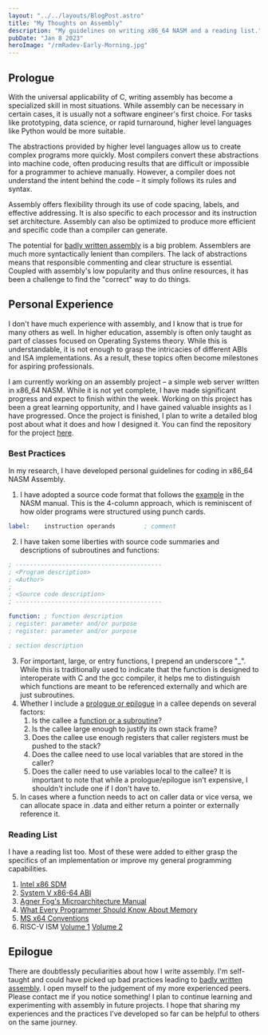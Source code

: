 ```yaml
---
layout: "../../layouts/BlogPost.astro"
title: "My Thoughts on Assembly"
description: "My guidelines on writing x86_64 NASM and a reading list."
pubDate: "Jan 8 2023"
heroImage: "/rmRadev-Early-Morning.jpg"
---
```


## Prologue

With the universal applicability of C, writing assembly has become a specialized skill in most situations. While assembly can be necessary in certain cases, it is usually not a software engineer's first choice. For tasks like prototyping, data science, or rapid turnaround, higher level languages like Python would be more suitable.

The abstractions provided by higher level languages allow us to create complex programs more quickly. Most compilers convert these abstractions into machine code, often producing results that are difficult or impossible for a programmer to achieve manually. However, a compiler does not understand the intent behind the code – it simply follows its rules and syntax.

Assembly offers flexibility through its use of code spacing, labels, and effective addressing. It is also specific to each processor and its instruction set architecture. Assembly can also be optimized to produce more efficient and specific code than a compiler can generate.

The potential for <u>badly written assembly</u> is a big problem. Assemblers are much more syntactically lenient than compilers. The lack of abstractions means that responsible commenting and clear structure is essential. Coupled with assembly's low popularity and thus online resources, it has been a challenge to find the "correct" way to do things.

## Personal Experience

I don't have much experience with assembly, and I know that is true for many others as well. In higher education, assembly is often only taught as part of classes focused on Operating Systems theory. While this is understandable, it is not enough to grasp the intricacies of different ABIs and ISA implementations. As a result, these topics often become milestones for aspiring professionals.

I am currently working on an assembly project – a simple web server written in x86_64 NASM. While it is not yet complete, I have made significant progress and expect to finish within the week. Working on this project has been a great learning opportunity, and I have gained valuable insights as I have progressed. Once the project is finished, I plan to write a detailed blog post about what it does and how I designed it. You can find the repository for the project [here](https://github.com/igoforth/asmserv). 

### Best Practices
In my research, I have developed personal guidelines for coding in x86_64 NASM Assembly.
1. I have adopted a source code format that follows the [example](https://www.nasm.us/doc/nasmdoc3.html#section-3.1) in the NASM manual. This is the 4-column approach, which is reminiscent of how older programs were structured using punch cards.

```nasm
label:    instruction operands        ; comment
```

2. I have taken some liberties with source code summaries and descriptions of subroutines and functions:
```nasm
; -----------------------------------------
; <Program description>
; <Author>
; 
; <Source code description>
; -----------------------------------------
```
```nasm
function: ; function description
; register: parameter and/or purpose
; register: parameter and/or purpose

; section description
```
3. For important, large, or entry functions, I prepend an underscore "_". While this is traditionally used to indicate that the function is designed to interoperate with C and the gcc compiler, it helps me to distinguish which functions are meant to be referenced externally and which are just subroutines.
4. Whether I include a [prologue or epilogue](https://en.wikipedia.org/wiki/Function_prologue_and_epilogue) in a callee depends on several factors:
    1. Is the callee a [function or a subroutine](https://en.wikipedia.org/wiki/Function_(computer_programming)#Terminology)?
    2. Is the callee large enough to justify its own stack frame?
    3. Does the callee use enough registers that caller registers must be pushed to the stack?
    4. Does the callee need to use local variables that are stored in the caller?
    5. Does the caller need to use variables local to the callee?
 It is important to note that while a prologue/epilogue isn't expensive, I shouldn't include one if I don't have to. 
5. In cases where a function needs to act on caller data or vice versa, we can allocate space in .data and either return a pointer or externally reference it.

### Reading List
I have a reading list too. Most of these were added to either grasp the specifics of an implementation or improve my general programming capabilities.
1. [Intel x86 SDM](https://cdrdv2.intel.com/v1/dl/getContent/671200)
2. [System V x86-64 ABI](https://gitlab.com/x86-psABIs/x86-64-ABI)
3. [Agner Fog's Microarchitecture Manual](https://www.agner.org/optimize/microarchitecture.pdf)
4. [What Every Programmer Should Know About Memory](https://www.akkadia.org/drepper/cpumemory.pdf)
5. [MS x64 Conventions](https://learn.microsoft.com/en-us/cpp/build/x64-calling-convention?view=msvc-170)
6. RISC-V ISM [Volume 1](https://github.com/riscv/riscv-isa-manual/releases/download/Ratified-IMAFDQC/riscv-spec-20191213.pdf) [Volume 2](https://github.com/riscv/riscv-isa-manual/releases/download/Priv-v1.12/riscv-privileged-20211203.pdf)

## Epilogue

There are doubtlessly peculiarities about how I write assembly. I'm self-taught and could have picked up bad practices leading to <u>badly written assembly</u>. I open myself to the judgement of my more experienced peers. Please contact me if you notice something! I plan to continue learning and experimenting with assembly in future projects. I hope that sharing my experiences and the practices I've developed so far can be helpful to others on the same journey.
